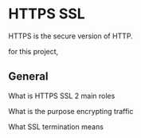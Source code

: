 # HTTPS SSL

HTTPS is the secure version of HTTP.

for this project,

## General

What is HTTPS SSL 2 main roles

What is the purpose encrypting traffic

What SSL termination means

